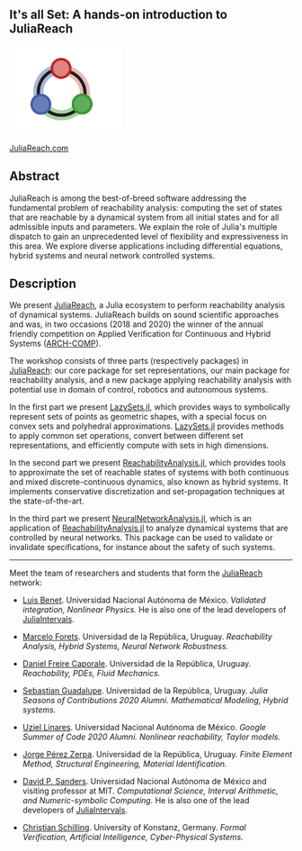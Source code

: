 ## It's all Set: A hands-on introduction to JuliaReach

<img src="https://github.com/JuliaReach/JuliaCon-2021-Workshop-Its-All-Set/blob/main/logo.png?raw=true" alt="" width="200">

[JuliaReach.com](https://juliareach.github.io/)

## Abstract

JuliaReach is among the best-of-breed software addressing the fundamental problem of reachability analysis: computing the set of states that are reachable by a dynamical system from all initial states and for all admissible inputs and parameters. We explain the role of Julia's multiple dispatch to gain an unprecedented level of flexibility and expressiveness in this area. We explore diverse applications including differential equations, hybrid systems and neural network controlled systems.

## Description

We present [JuliaReach](https://github.com/JuliaReach), a Julia ecosystem to perform reachability analysis of dynamical systems. JuliaReach builds on sound scientific approaches and was, in two occasions (2018 and 2020) the winner of the annual friendly competition on Applied Verification for Continuous and Hybrid Systems ([ARCH-COMP](https://cps-vo.org/group/ARCH)).

The workshop consists of three parts (respectively packages) in [JuliaReach](https://github.com/JuliaReach): our core package for set representations, our main package for reachability analysis, and a new package applying reachability analysis with potential use in domain of control, robotics and autonomous systems.

In the first part we present [LazySets.jl](https://github.com/JuliaReach/LazySets.jl), which provides ways to symbolically represent sets of points as geometric shapes, with a special focus on convex sets and polyhedral approximations. [LazySets.jl](https://github.com/JuliaReach/LazySets.jl) provides methods to apply common set operations, convert between different set representations, and efficiently compute with sets in high dimensions.

In the second part we present [ReachabilityAnalysis.jl](https://github.com/JuliaReach/ReachabilityAnalysis.jl), which provides tools to approximate the set of reachable states of systems with both continuous and mixed discrete-continuous dynamics, also known as hybrid systems. It implements conservative discretization and set-propagation techniques at the state-of-the-art.

In the third part we present [NeuralNetworkAnalysis.jl](https://github.com/JuliaReach/NeuralNetworkAnalysis.jl), which is an application of [ReachabilityAnalysis.jl](https://github.com/JuliaReach/ReachabilityAnalysis.jl) to analyze dynamical systems that are controlled by neural networks. This package can be used to validate or invalidate specifications, for instance about the safety of such systems.

---

Meet the team of researchers and students that form the [JuliaReach](https://juliareach.com) network:

- [Luis Benet](https://github.com/lbenet). Universidad Nacional Autónoma de México. *Validated integration, Nonlinear Physics.* He is also one of the lead developers of [JuliaIntervals](https://github.com/JuliaIntervals).

- [Marcelo Forets](https://github.com/mforets). Universidad de la República, Uruguay. *Reachability Analysis, Hybrid Systems, Neural Network Robustness.*

- [Daniel Freire Caporale](https://github.com/dfcaporale). Universidad de la República, Uruguay. *Reachability, PDEs, Fluid Mechanics.*

- [Sebastian Guadalupe](https://github.com/sebastianguadalupe). Universidad de la República, Uruguay. *Julia Seasons of Contributions 2020 Alumni. Mathematical Modeling, Hybrid systems.*

- [Uziel Linares](https://github.com/uziellinares). Universidad Nacional Autónoma de México. *Google Summer of Code 2020 Alumni. Nonlinear reachability, Taylor models.*

- [Jorge Pérez Zerpa](https://github.com/jorgepz). Universidad de la República, Uruguay. *Finite Element Method, Structural Engineering, Material Identification.*

- [David P. Sanders](https://github.com/dpsanders). Universidad Nacional Autónoma de México and visiting professor at MIT. *Computational Science, Interval Arithmetic, and Numeric-symbolic Computing.* He is also one of the lead developers of [JuliaIntervals](https://github.com/JuliaIntervals).

- [Christian Schilling](https://github.com/schillic). University of Konstanz, Germany. *Formal Verification, Artificial Intelligence, Cyber-Physical Systems.*
